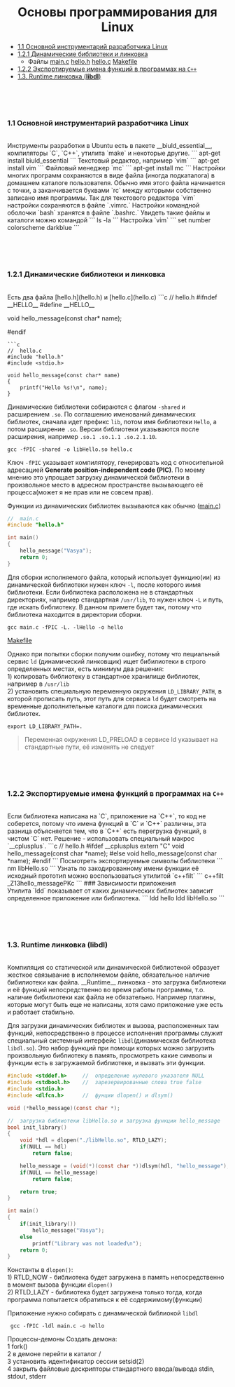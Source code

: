 <h1 align="center">Основы программирования для Linux</h1>

+ [1.1 Основной инструментарий разработчика Linux](#mod_1_step_1)
+ [1.2.1 Динамические библиотеки и линковка](#mod_1_step_2_1)
    + Файлы [main.c](main.c) [hello.h](hello.h) [hello.c](hello.c) [Makefile](Makefile)
+ [1.2.2 Экспортируемые имена функций в программах на `C++`](#mod_1_step_2_2)
+ [1.3. Runtime линковка (__libdl__)](#mod_1_step_3)


</br></br></br>
<a name="mod_1_step_1"></a>
### 1.1 Основной инструментарий разработчика Linux
</br>
Инструменты разработки в Ubuntu есть в пакете __biuld_essential__, компиляторы `C`, `C++`, утилита `make` и некоторые другие. 
```
apt-get install biuld_essential 
```
Текстовый редактор, например `vim`
```
apt-get install vim
```
Файловый менеджер `mc`
```
apt-get install mc
```
Настройки многих программ сохраняются в виде файла (иногда подкаталога) в домашнем каталоге пользователя. Обычно имя этого файла начинается с точки, а заканчивается буквами `rc` между которыми собственно записано имя программы. Так для текстового редактора `vim` настройки сохраняются в файле `.vimrc.` Настройки командной оболочки `bash` хранятся в файле `.bashrc.` Увидеть такие файлы и каталоги можно командой
```
ls -la
```
Настройка `vim`
```
set number
colorscheme darkblue
```



</br></br></br>
<a name="mod_1_step_2_1"></a>
### 1.2.1 Динамические библиотеки и линковка
</br>
Есть два файла [hello.h](hello.h) и [hello.c](hello.c)
```c
//  hello.h
#ifndef __HELLO__
#define __HELLO__

void hello_message(const char* name);

#endif
```
```c
//  hello.c
#include "hello.h"
#include <stdio.h>

void hello_message(const char* name)
{
    printf("Hello %s!\n", name);
}
```
Динамические библиотеки собираются с флагом `-shared` и расширением `.so`. По соглашению именований динамических библиотек, сначала идет префикс `lib`, потом имя библиотеки `Hello`, а потом расширение `.so`. Версии библиотеки указываются после расширения, например `.so.1 .so.1.1 .so.2.1.10`.
```
gcc -fPIC -shared -o libHello.so hello.c
```
Ключ `-fPIC` указывает компилятору, генерировать код с относительной адресацией __Generate position-independent code (PIC)__. По моему мнению это упрощает загрузку динамической библиотеки в произвольное место в адресном пространстве вызывающего её процесса(может я не прав или не совсем прав).

Функции из динамических библиотек вызываются как обычно ([main.c](main.c))
```c
//  main.c
#include "hello.h"

int main()
{
    hello_message("Vasya");
    return 0;
}
```
Для сборки исполняемого файла, который использует функцию(ии) из динамической библиотеки нужен ключ `-l`, после которого иимя библиотеки. Если библиотека расположена не в стандартных директориях, например стандартная `/usr/lib`, то нужен ключ `-L` и путь, где искать библиотеку. В данном примете будет так, потому что библиотека находится в директории сборки.
```
gcc main.c -fPIC -L. -lHello -o hello
```
[Makefile](Makefile)

Однако при попытки сборки получим ошибку, потому что пециальный сервис `ld` (динамический линковщик) ищет бибилиотеки в строго определенных местах, есть минимум два решения:
</br>1) копировать библиотеку в стандартное хранилище библиотек, например в `/usr/lib`
</br>2) установить специальную переменную окружения `LD_LIBRARY_PATH`, в которой прописать путь, этот путь для сервиса `ld` будет смотреть на временные дополнительные каталоги для поиска динамических библиотек.
```
export LD_LIBRARY_PATH=.
```
> Переменная окружения LD_PRELOAD в сервисе ld указывает на стандартные пути, её изменять не следует



</br></br></br>
<a name="mod_1_step_2_2"></a>
### 1.2.2 Экспортируемые имена функций в программах на `C++`
</br>
Если библиотека написана на `C`, приложение на `C++`, то код не соберется, потому что имена функций в `C` и `С++` различны, эта разница объясняется тем, что в `C++` есть перегрузка функций, в чистом `C` нет. Решение - использовать специальный макрос `__cplusplus`.
```c
//  hello.h
#ifdef __cplusplus
extern "C" void hello_message(const char *name);
#else
void hello_message(const char *name);
#endif
```
Посмотреть экспортируемые символы библиотеки
```
nm libHello.so
```
Узнать по закодированному имени функции её исходный прототип можно воспользоваться утилитой `c++filt`
```
c++filt _Z13hello_messagePKc
```
### Зависимости приложения
</br>
Утилита `ldd` показывает от каких динамических библиотек зависит определенное приложение или библиотека.
```
ldd hello
ldd libHello.so
```



</br></br></br>
<a name="mod_1_step_3"></a>
### 1.3. Runtime линковка (__libdl__)
</br>
Компиляция со статической или динамической библиотекой образует жесткое связывание в исполняемом файле, обязательное наличие бибилиотеки как файла. __Runtime__ линковка - это загрузка библиотеки и её функций непосредственно во время работы программы, т.о. наличие бибилиотеки как файла не обязательно. Например плагины, которые могут быть еще не написаны, хотя само приложение уже есть и работает стабильно.

Для загрузки динамических библиотек и вызова, расположенных там функций, непосредственно в процессе исполнения программы служит специальный системный интерфейс `libdl`(динамическая библиотека `libdl.so`). Это набор функций при помощи которых можно загрузить произвольную библиотеку в память, просмотреть какие символы и функции есть в загружаемой библиотеке, и вызвать эти функции.
```c
#include <stddef.h>     //  определение нулевого указателя NULL
#include <stdbool.h>    //  зарезервированные слова true false
#include <stdio.h>
#include <dlfcn.h>      //  фунции dlopen() и dlsym()

void (*hello_message)(const char *);

//  загрузка библиотеки libHello.so и загрузка функции hello_message
bool init_library()
{
    void *hdl = dlopen("./libHello.so", RTLD_LAZY);
    if(NULL == hdl)
        return false;

    hello_message = (void(*)(const char *))dlsym(hdl, "hello_message");
    if(NULL == hello_message)
        return false;

    return true;
}

int main()
{
    if(init_library())
        hello_message("Vasya");
    else
        printf("Library was not loaded\n");
    return 0;
}
```
Константы в `dlopen()`:
</br>1) RTLD_NOW - библиотека будет загружена в память непосредственно в момент вызова функции `dlopen()`
</br>2) RTLD_LAZY - библиотека будет загружена только тогда, когда программа попытается обратиться к её содержимому(функции)

Приложение нужно собирать с динамической библиокой `libdl`
```
 gcc -fPIC -ldl main.c -o hello
```





Процессы-демоны
Создать демона:
</br>1 fork()
</br>2 в демоне перейти в каталог /
</br>3 установить идентификатор сессии setsid(2)
</br>4 закрыть файловые дескрипторы стандартного ввода/вывода stdin, stdout, stderr
